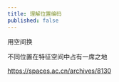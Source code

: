 ```yaml
---
title: 理解位置编码
published: false
---
```


用空间换

不同位置在特征空间中占有一席之地



https://spaces.ac.cn/archives/8130